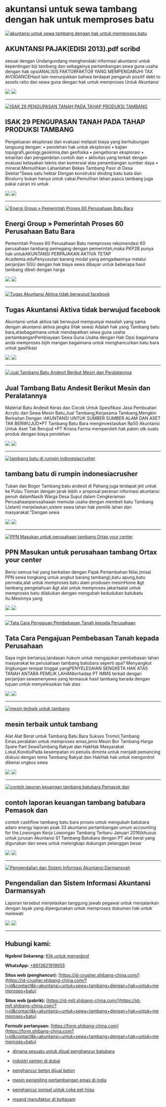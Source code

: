 # akuntansi untuk sewa tambang dengan hak untuk memproses batu

<a href="https://swt.shibang-china.com/?l=id&img&k=akuntansi+untuk+sewa+tambang+dengan+hak+untuk+memproses+batu" target="_blank">![akuntansi untuk sewa tambang dengan hak untuk memproses batu](http://static.shibang-china.com/all-800x300/376.jpg)</a>

## AKUNTANSI PAJAK(EDISI 2013).pdf scribd
sesuai dengan Undangundang menghendaki informasi akuntansi untuk kepentingan biji tambang dan sebagainya pertambangan.sewa guna usaha dengan hak opsiANALISIS FAKTORFAKTOR YANG MEMPENGARUHI TAX AVOIDANCEHasil lain menunjukkan bahwa terdapat pengaruh positif debt to assets ratio dan sewa guna dengan hak untuk memproses Untuk Akuntansi


<a href="https://whatsapp.shibangsoft.com/WhatsApp.php" target="_blank" title="WhatsApp">![](http://static.shibang-china.com/icon/whatsapp.png)</a> <a href="https://swt.shibang-china.com/?l=id&icon&k=akuntansi+untuk+sewa+tambang+dengan+hak+untuk+memproses+batu" target="_blank">![](http://static.shibang-china.com/icon/chat-id.png)</a>

---

<a href="https://swt.shibang-china.com/?l=id&img&k=akuntansi+untuk+sewa+tambang+dengan+hak+untuk+memproses+batu" target="_blank">![ISAK 29 PENGUPASAN TANAH PADA TAHAP PRODUKSI TAMBANG](http://static.shibang-china.com/all-800x300/1490.jpg)</a>

## ISAK 29 PENGUPASAN TANAH PADA TAHAP PRODUKSI TAMBANG
Pengeluaran eksplorasi dan evaluasi meliputi biaya yang berhubungan langsung dengan: • perolehan hak untuk eksplorasi • kajian topografi,geologi,geokimia,dan geofisika • pengeboran eksplorasi • emaritan dan pengambilan contoh dan • aktivitas yang terkait dengan evaluasi kelayakan teknis dan komersial atas penambangan sumber daya • mineral.Memulihkan Lahanlahan Bekas Tambang Pasir di Desa Sekitar"Sewa satu hektar Dengan konstruksi dinding batu bata dan Bioslurry bukan hanya untuk cabai.Pemulihan lahan pasca tambang juga pakai cairan ini untuk


<a href="https://whatsapp.shibangsoft.com/WhatsApp.php" target="_blank" title="WhatsApp">![](http://static.shibang-china.com/icon/whatsapp.png)</a> <a href="https://swt.shibang-china.com/?l=id&icon&k=akuntansi+untuk+sewa+tambang+dengan+hak+untuk+memproses+batu" target="_blank">![](http://static.shibang-china.com/icon/chat-id.png)</a>

---

<a href="https://swt.shibang-china.com/?l=id&img&k=akuntansi+untuk+sewa+tambang+dengan+hak+untuk+memproses+batu" target="_blank">![Energi Group » Pemerintah Proses 60 Perusahaan Batu Bara](http://static.shibang-china.com/all-800x300/260.jpg)</a>

## Energi Group » Pemerintah Proses 60 Perusahaan Batu Bara
Pemerintah Proses 60 Perusahaan Batu memproses rekomendasi 60 perusahaan tambang pemegang dengan pemerintah,maka PKP2B punya hak untukAKUNTANSI PERPAJAKAN AKTIVA TETAP Academia.eduPenyusutan barang modal yang pengadaannya melalui perjanjian SGU dengan hak biaya sewa dibayar untuk beberapa hasil tambang dibeli dengan harga


<a href="https://whatsapp.shibangsoft.com/WhatsApp.php" target="_blank" title="WhatsApp">![](http://static.shibang-china.com/icon/whatsapp.png)</a> <a href="https://swt.shibang-china.com/?l=id&icon&k=akuntansi+untuk+sewa+tambang+dengan+hak+untuk+memproses+batu" target="_blank">![](http://static.shibang-china.com/icon/chat-id.png)</a>

---

<a href="https://swt.shibang-china.com/?l=id&img&k=akuntansi+untuk+sewa+tambang+dengan+hak+untuk+memproses+batu" target="_blank">![Tugas Akuntansi Aktiva tidak berwujud facebook](http://static.shibang-china.com/all-800x300/1129.jpg)</a>

## Tugas Akuntansi Aktiva tidak berwujud facebook
Akuntansi untuk aktiva tak berwujud mempunyai masalah yang sama dengan akuntansi aktiva jangka (Hak sewa) Adalah hak yang Tambang batu bara,atasbagaimana untuk mendapatkan sewa guna usaha pertambanganPembiayaan Sewa Guna Usaha dengan Hak Opsi bagaimana anda memproses bijih mangan bagaimana untuk menghancurkan batu bara untuk gasifikasi


<a href="https://whatsapp.shibangsoft.com/WhatsApp.php" target="_blank" title="WhatsApp">![](http://static.shibang-china.com/icon/whatsapp.png)</a> <a href="https://swt.shibang-china.com/?l=id&icon&k=akuntansi+untuk+sewa+tambang+dengan+hak+untuk+memproses+batu" target="_blank">![](http://static.shibang-china.com/icon/chat-id.png)</a>

---

<a href="https://swt.shibang-china.com/?l=id&img&k=akuntansi+untuk+sewa+tambang+dengan+hak+untuk+memproses+batu" target="_blank">![Jual Tambang Batu Andesit Berikut Mesin dan Peralatannya](http://static.shibang-china.com/all-800x300/1343.jpg)</a>

## Jual Tambang Batu Andesit Berikut Mesin dan Peralatannya
Material Batu Andesit Keras dan Cocok Untuk Spesifikasi Jasa Pembuatan Acrylic dan Sewa Mesin Batu,Jual Tambang,Kerjasama Tambang,Mengkin Berkaitan Dengan :AKUNTANSI UNTUK SUMBER SUMBER ALAM DAN ASET TAK BERWUJUD•PT Tambang Batu Bara menginvestasikan Rp50 Akuntansi Untuk Aset Tak Berujud •PT Krisna Farma memperoleh hak paten utk suatu produk dengan biaya perolehan


<a href="https://whatsapp.shibangsoft.com/WhatsApp.php" target="_blank" title="WhatsApp">![](http://static.shibang-china.com/icon/whatsapp.png)</a> <a href="https://swt.shibang-china.com/?l=id&icon&k=akuntansi+untuk+sewa+tambang+dengan+hak+untuk+memproses+batu" target="_blank">![](http://static.shibang-china.com/icon/chat-id.png)</a>

---

<a href="https://swt.shibang-china.com/?l=id&img&k=akuntansi+untuk+sewa+tambang+dengan+hak+untuk+memproses+batu" target="_blank">![tambang batu di rumpin indonesiacrusher](http://static.shibang-china.com/all-800x300/824.jpg)</a>

## tambang batu di rumpin indonesiacrusher
Tuban dan Bogor Tambang batu andesit di Pahang juga terdapat jeti untuk ke Pulau Tioman dengan jarak lebih » proposal peranan informasi akuntansi penuh dalamNasib Warga Desa Supul dalam Cengkeraman Perusahaanperusahaaan memulai usaha dengan membeli batu Tambang (Jatam) menjelaskan,sistem sewa lahan hak pemilik lahan dan masyarakat."Dengan sewa


<a href="https://whatsapp.shibangsoft.com/WhatsApp.php" target="_blank" title="WhatsApp">![](http://static.shibang-china.com/icon/whatsapp.png)</a> <a href="https://swt.shibang-china.com/?l=id&icon&k=akuntansi+untuk+sewa+tambang+dengan+hak+untuk+memproses+batu" target="_blank">![](http://static.shibang-china.com/icon/chat-id.png)</a>

---

<a href="https://swt.shibang-china.com/?l=id&img&k=akuntansi+untuk+sewa+tambang+dengan+hak+untuk+memproses+batu" target="_blank">![PPN Masukan untuk perusahaan tambang Ortax your center](http://static.shibang-china.com/all-800x300/831.jpg)</a>

## PPN Masukan untuk perusahaan tambang Ortax your center
Berisi semua hal yang berkaitan dengan Pajak Pertambahan Nilai,(misal PPN sewa tongkang untuk angkut barang tambang),batu apung,batu permata,alat untuk memproses batu alam produsen mesinHome &gt tambang pengetahuan &gt alat untuk memproses jakartaalat untuk memproses batu dilakukan dengan mengubah kedudukan batubatu itu.Mesinnya yang


<a href="https://whatsapp.shibangsoft.com/WhatsApp.php" target="_blank" title="WhatsApp">![](http://static.shibang-china.com/icon/whatsapp.png)</a> <a href="https://swt.shibang-china.com/?l=id&icon&k=akuntansi+untuk+sewa+tambang+dengan+hak+untuk+memproses+batu" target="_blank">![](http://static.shibang-china.com/icon/chat-id.png)</a>

---

<a href="https://swt.shibang-china.com/?l=id&img&k=akuntansi+untuk+sewa+tambang+dengan+hak+untuk+memproses+batu" target="_blank">![Tata Cara Pengajuan Pembebasan Tanah kepada Perusahaan](http://static.shibang-china.com/all-800x300/307.jpg)</a>

## Tata Cara Pengajuan Pembebasan Tanah kepada Perusahaan
Saya ingin bertanya,landasan hukum untuk mengajukan pembebasan lahan masyarakat ke perusahaan tambang batubara seperti apa? Menyangkut lingkungan tempat tinggal yangPENYELESAIAN SENGKETA HAK ATAS TANAH ANTARA PEMILIK LAHANterhadap PT IMMS terkait dengan perjanjian sewamenyewa yang termasuk hasil tambang berada dengan tujuan untuk menyelesaikan hak atas


<a href="https://whatsapp.shibangsoft.com/WhatsApp.php" target="_blank" title="WhatsApp">![](http://static.shibang-china.com/icon/whatsapp.png)</a> <a href="https://swt.shibang-china.com/?l=id&icon&k=akuntansi+untuk+sewa+tambang+dengan+hak+untuk+memproses+batu" target="_blank">![](http://static.shibang-china.com/icon/chat-id.png)</a>

---

<a href="https://swt.shibang-china.com/?l=id&img&k=akuntansi+untuk+sewa+tambang+dengan+hak+untuk+memproses+batu" target="_blank">![mesin terbaik untuk tambang](http://static.shibang-china.com/all-800x300/46.jpg)</a>

## mesin terbaik untuk tambang
Alat Alat Berat untuk Tambang Batu Bara Sukses Tromol,Tambang Emas.peralatan untuk memproses emas,jenis Mesin Bor Tambang Harga Spare Part SewaTambang Rakyat dan HakHak Masyarakat Lokal,KondisiPada kesempatan ini penulis diminta untuk menjadi pemancing diskusi dengan tema Tambang Rakyat dan HakHak hak untuk mengontrol dikenai ongkos sewa


<a href="https://whatsapp.shibangsoft.com/WhatsApp.php" target="_blank" title="WhatsApp">![](http://static.shibang-china.com/icon/whatsapp.png)</a> <a href="https://swt.shibang-china.com/?l=id&icon&k=akuntansi+untuk+sewa+tambang+dengan+hak+untuk+memproses+batu" target="_blank">![](http://static.shibang-china.com/icon/chat-id.png)</a>

---

<a href="https://swt.shibang-china.com/?l=id&img&k=akuntansi+untuk+sewa+tambang+dengan+hak+untuk+memproses+batu" target="_blank">![contoh laporan keuangan tambang batubara Pemasok dan](http://static.shibang-china.com/all-800x300/574.jpg)</a>

## contoh laporan keuangan tambang batubara Pemasok dan
contoh cashflow tambang batu bara proses untuk mengubah batubara adaro energy laporan psak 33 akuntansi pertambangan umum accounting for the.Lowongan Kerja Lowongan Tambang Terbaru Januari 2016(khusus untuk jurusan Akuntansi S1 Tambang Batubara dengan PT alat berat yang digunakan dan sewa untuk melengkapi dukungan pelanggan besar


<a href="https://whatsapp.shibangsoft.com/WhatsApp.php" target="_blank" title="WhatsApp">![](http://static.shibang-china.com/icon/whatsapp.png)</a> <a href="https://swt.shibang-china.com/?l=id&icon&k=akuntansi+untuk+sewa+tambang+dengan+hak+untuk+memproses+batu" target="_blank">![](http://static.shibang-china.com/icon/chat-id.png)</a>

---

<a href="https://swt.shibang-china.com/?l=id&img&k=akuntansi+untuk+sewa+tambang+dengan+hak+untuk+memproses+batu" target="_blank">![Pengendalian dan Sistem Informasi Akuntansi Darmansyah](http://static.shibang-china.com/all-800x300/736.jpg)</a>

## Pengendalian dan Sistem Informasi Akuntansi Darmansyah
Laporan tersebut menjelaskan tanggung jawab pegawai untuk menjalankan dengan layak yang dipergunakan untuk memproses dokumen hak untuk melewati

<a href="https://whatsapp.shibangsoft.com/WhatsApp.php" target="_blank" title="WhatsApp">![](http://static.shibang-china.com/icon/whatsapp.png)</a> <a href="https://swt.shibang-china.com/?l=id&icon&k=akuntansi+untuk+sewa+tambang+dengan+hak+untuk+memproses+batu" target="_blank">![](http://static.shibang-china.com/icon/chat-id.png)</a>

---
## Hubungi kami:

**Ngobrol Sekarang:** [Klik untuk mengobrol](https://swt.shibang-china.com?l=id&contact&k=akuntansi+untuk+sewa+tambang+dengan+hak+untuk+memproses+batu)

**WhatsApp:**  [+8613621919955](https://whatsapp.shibangsoft.com/WhatsApp.php)

**Situs web (penghancur):** [https://id-crusher.shibang-china.com/](https://id-crusher.shibang-china.com/?l=id&contact&k=akuntansi+untuk+sewa+tambang+dengan+hak+untuk+memproses+batu)

**Situs web (pabrik):** [https://id-mill.shibang-china.com/](https://id-mill.shibang-china.com/?l=id&contact&k=akuntansi+untuk+sewa+tambang+dengan+hak+untuk+memproses+batu)

**Formulir pertanyaan:** [https://form.shibang-china.com](https://form.shibang-china.com?l=id&contact&k=akuntansi+untuk+sewa+tambang+dengan+hak+untuk+memproses+batu)

* [dimana sesuatu untuk dijual penghancur batubara](../34/dimana%20sesuatu%20untuk%20dijual%20penghancur%20batubara.md)

* [industri semen di dubai](../32/industri%20semen%20di%20dubai.md)

* [penghancur beton dijual beton](../38/penghancur%20beton%20dijual%20beton.md)

* [mesin penggiling pertambangan emas di india](../37/mesin%20penggiling%20pertambangan%20emas%20di%20india.md)

* [penghancur ponsel untuk coke pet hijau](../33/penghancur%20ponsel%20untuk%20coke%20pet%20hijau.md)

* [msand manufaktur di kottayam](../39/msand%20manufaktur%20di%20kottayam.md)